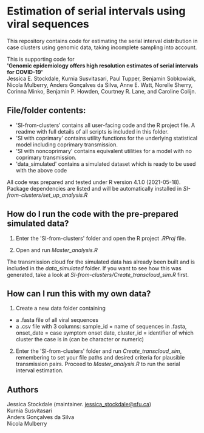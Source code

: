 # Estimation of serial intervals using viral sequences

This repository contains code for estimating the serial interval distribution in case clusters using genomic data, taking incomplete sampling into account.

This is supporting code for <br />
**'Genomic epidemiology offers high resolution estimates of serial intervals for COVID-19'** <br />
Jessica E. Stockdale, Kurnia Susvitasari, Paul Tupper, Benjamin Sobkowiak, Nicola Mulberry, Anders Gonçalves da Silva, Anne E. Watt, Norelle Sherry, Corinna Minko, Benjamin P. Howden, Courtney R. Lane, and Caroline Colijn.

## File/folder contents:
* 'SI-from-clusters' contains all user-facing code and the R project file. A readme with full details of all scripts is included in this folder.
* 'SI with coprimary' contains utility functions for the underlying statistical model including coprimary transmission.
* 'SI with noncoprimary' contains equivalent utilities for a model with no coprimary transmission.
* 'data_simulated' contains a simulated dataset which is ready to be used with the above code
 
 All code was prepared and tested under R version 4.1.0 (2021-05-18). Package dependencies are listed and will be automatically installed in *SI-from-clusters/set_up_analysis.R*

 ## How do I run the code with the pre-prepared simulated data?
1. Enter the 'SI-from-clusters' folder and open the R project *.RProj* file. 

2. Open and run *Master_analysis.R*

 The transmission cloud for the simulated data has already been built and is included in the *data_simulated* folder. If you want to see how this was generated, take a look at *SI-from-clusters/Create_transcloud_sim.R* first.

 
 ## How can I run this with my own data?
 1. Create a new data folder containing 
 * a .fasta file of all viral sequences
 * a .csv file with 3 columns: sample_id = name of sequences in .fasta,	onset_date = case symptom onset date,	cluster_id = identifier of which cluster the case is in (can be character or numeric)

2. Enter the 'SI-from-clusters' folder and run *Create_transcloud_sim*, remembering to set your file paths and desired criteria for plausible transmission pairs. Proceed to *Master_analysis.R* to run the serial interval estimation. 

## Authors
Jessica Stockdale (maintainer. jessica_stockdale@sfu.ca) <br />
Kurnia Susvitasari <br />
Anders Gonçalves da Silva <br />
Nicola Mulberry

 

